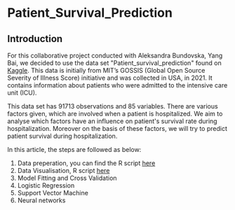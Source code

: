 # Patient_Survival_Prediction


## Introduction

For this collaborative project conducted with Aleksandra Bundovska, Yang Bai, we decided to use the data set "Patient_survival_prediction" found on <ins>[Kaggle](https://www.kaggle.com/datasets/mitishaagarwal/patient)</ins>. This data is initially from MIT’s GOSSIS (Global Open Source Severity of Illness Score) initiative and was collected in USA, in 2021. It contains information about patients who were admitted to the intensive care unit (ICU).

This data set has 91713 observations and 85 variables.
There are various factors given, which are involved when a patient is hospitalized. We aim to analyse which factors have an influence on patient's survival rate during hospitalization. Moreover on the basis of these factors, we will try to predict patient survival during hospitalization.


In this article, the steps are followed as below:

1. Data preperation, you can find the R script <ins>[here](https://github.com/bkhan1820/Patient_Survival_Prediction/blob/main/Data%20Preperation%20Patient_Survival.R)</ins>
2. Data Visualisation, R script <ins>[here](https://github.com/bkhan1820/Patient_Survival_Prediction/blob/main/Data%20Visualisation%20Patient_Survival.R)</ins>
3. Model Fitting and Cross Validation
4. Logistic Regression
5. Support Vector Machine 
6. Neural networks
